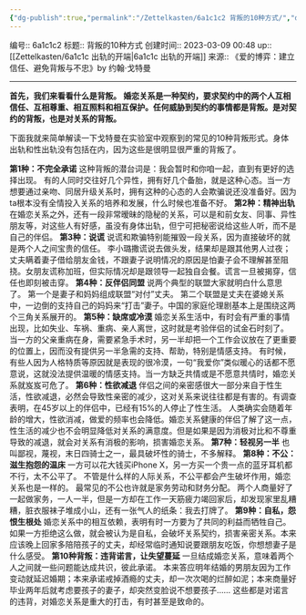 ```yaml
---
{"dg-publish":true,"permalink":"/Zettelkasten/6a1c1c2 背叛的10种方式/","dgPassFrontmatter":true}
---
```


编号:: 6a1c1c2
标题:: 背叛的10种方式
创建时间:: 2023-03-09 00:48
up:: [[Zettelkasten/6a1c1c 出轨的开端\|6a1c1c 出轨的开端]]
来源:: 《爱的博弈：建立信任、避免背叛与不忠》by 约翰·戈特曼

---
**首先，我们来看看什么是背叛。**
**婚恋关系是一种契约，要求契约中的两个人互相信任、互相尊重、相互照料和相互保护。任何威胁到契约的事情都是背叛。是对契约的背叛，也是对关系的背叛。**

下面我就来简单解读一下戈特曼在实验室中观察到的常见的10种背叛形式。身体出轨和性出轨没有包括在内，因为这些是很明显很严重的背叛了。

**第1种：不完全承诺**
这种背叛的潜台词是：我会暂时和你咱一起，直到有更好的选择出现。
有的人同时交往好几个异性，拥有好几个备胎，就是这种心态。当一方想要通过亲吻、同居升级关系时，拥有这种的心态的人会欺骗说还没准备好。因为ta根本没有全情投入关系的培养和发展，什么时候也准备不好。
**第2种：精神出轨**
在婚恋关系之外，还有一段非常暧昧的隐秘的关系，可以是和前女友、同事、异性朋友等，对这些人有好感，虽没有身体出轨，但宁可把秘密说给这些人听，而不是自己的伴侣。
**第3种：说谎**
说谎和欺骗特别能摧毁一段关系，因为直接破坏的就是两个人之间宝贵的信任。
李小璐撒谎说去做头发，结果却是跟其他男人过夜；丈夫瞒着妻子借给朋友金钱，不跟妻子说明情况的原因是怕妻子会不理解甚至阻挠。女朋友谎称加班，但实际情况却是跟领导一起独自会餐。谎言一旦被揭穿，信任也即刻被击穿。
**第4种：反伴侣同盟**
说两个典型的联盟大家就明白什么意思了。
第一个是妻子和妈妈组成联盟“对付”丈夫。
第二个联盟是丈夫在婆媳关系中，一边倒的支持自己的妈妈来“打击”妻子。中国的家庭伦理剧基本上是围绕这两个三角关系展开的。
**第5种：缺席或冷漠**
婚恋关系生活中，有时会有严重的事情出现，比如失业、车祸、重病、亲人离世，这时就是考验伴侣的试金石时刻了。
当一方的父亲重病在身，需要紧急手术时，另一半却把一个工作会议放在了更重要的位置上，因而没有提供另一半急需的支持、帮助，特别是情感支持。
有时候，有些人因为人格特质等原因就是表现的很冷漠，一句“我爱你”类似暖心的话都不愿意说，这就没法提供温暖的情感支持。当一方缺乏共情或是不愿意共情时，婚恋关系就岌岌可危了。
**第6种：性欲减退**
伴侣之间的亲密感很大一部分来自于性生活，性欲减退，必然会导致性亲密的减少，这对关系来说往往都是有害的。有调查表明，在45岁以上的伴侣中，已经有15%的人停止了性生活。
人类确实会随着年龄的增大，性欲消减，做爱的频率也会降低。婚恋关系健康的伴侣了解了这一点，性生活的减少也不会明显降低对关系的满意度。但是如果是因为消极对比和不尊重导致的减退，就会对关系有消极的影响，损害婚恋关系。
**第7种：轻视另一半**
也叫鄙视，蔑视，末日四骑士之一，最具破坏性的骑士，不多解释。
**第8种：不公：滋生抱怨的温床**
一方可以花大钱买iPhone X，另一方买一个贵一点的蓝牙耳机都不行，太不公平了。
不管是什么样的人际关系，不公平都会产生破坏作用，婚恋关系也是一样的。
最常见的不公也许就是家务劳动和财务分配。
两个人商量好了一起做家务，一人一半，但是一方却在工作一天筋疲力竭回家后，却发现家里乱糟糟，脏衣服袜子堆成小山，还有一张气人的纸条：我去打牌了。
**第9种：自私，怨恨生根处**
婚恋关系中的相互依赖，表明有时一方要为了共同的利益而牺牲自己。
如果一方拒绝这么做，就会被认为是自私，会破坏关系契约，损害亲密关系。本来应该晚上回家多陪陪孩子的丈夫，却经常临时通知说要跟朋友吃饭，你想想妻子是什么感受。
**第10种背叛：违背诺言，让失望蔓延**
一旦结成婚恋关系，意味着两个人之间就一些问题能达成共识，彼此承诺。
本来答应明年结婚的男朋友因为工作变动就延迟婚期；本来承诺戒掉酒瘾的丈夫，却一次次喝的烂醉如泥；本来商量好毕业两年后就考虑要孩子的妻子，却突然变脸说不想要孩子……
这些都是对诺言的违背，对婚恋关系是重大的打击，有时甚至是致命的。